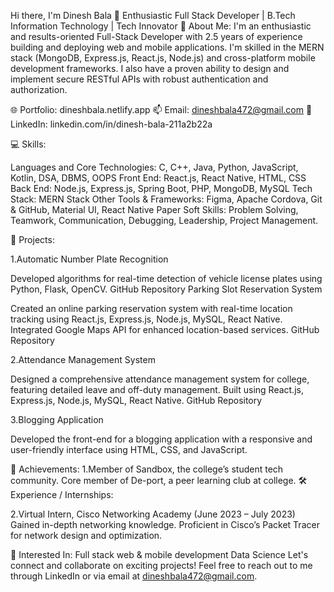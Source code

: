 Hi there, I'm Dinesh Bala 👋
Enthusiastic Full Stack Developer | B.Tech Information Technology | Tech Innovator
🔭 About Me:
 I'm an enthusiastic and results-oriented Full-Stack Developer with 2.5 years of experience building and deploying web and mobile applications. I'm skilled in the MERN stack (MongoDB, Express.js, React.js, Node.js) and cross-platform mobile development frameworks. I also have a proven ability to design and implement secure RESTful APIs with robust authentication and authorization.

🌐 Portfolio: dineshbala.netlify.app
📫 Email: dineshbala472@gmail.com
💼 LinkedIn: linkedin.com/in/dinesh-bala-211a2b22a

💻 Skills:

Languages and Core Technologies: C, C++, Java, Python, JavaScript, Kotlin, DSA, DBMS, OOPS
Front End: React.js, React Native, HTML, CSS
Back End: Node.js, Express.js, Spring Boot, PHP, MongoDB, MySQL
Tech Stack: MERN Stack
Other Tools & Frameworks: Figma, Apache Cordova, Git & GitHub, Material UI, React Native Paper
Soft Skills: Problem Solving, Teamwork, Communication, Debugging, Leadership, Project Management.

🔧 Projects:

1.Automatic Number Plate Recognition

Developed algorithms for real-time detection of vehicle license plates using Python, Flask, OpenCV.
GitHub Repository
Parking Slot Reservation System

Created an online parking reservation system with real-time location tracking using React.js, Express.js, Node.js, MySQL, React Native.
Integrated Google Maps API for enhanced location-based services.
GitHub Repository

2.Attendance Management System

Designed a comprehensive attendance management system for college, featuring detailed leave and off-duty management.
Built using React.js, Express.js, Node.js, MySQL, React Native.
GitHub Repository

3.Blogging Application

Developed the front-end for a blogging application with a responsive and user-friendly interface using HTML, CSS, and JavaScript.

🌟 Achievements:
1.Member of Sandbox, the college’s student tech community.
Core member of De-port, a peer learning club at college.
🛠 Experience / Internships:

2.Virtual Intern, Cisco Networking Academy (June 2023 – July 2023)
Gained in-depth networking knowledge.
Proficient in Cisco’s Packet Tracer for network design and optimization.

🚀 Interested In:
Full stack web & mobile development
Data Science
Let's connect and collaborate on exciting projects! Feel free to reach out to me through LinkedIn or via email at dineshbala472@gmail.com.

<!--
**DineshBala-A/DineshBala-A** is a ✨ _special_ ✨ repository because its `README.md` (this file) appears on your GitHub profile.

Here are some ideas to get you started:

- 🔭 I’m currently working on ...
- 🌱 I’m currently learning ...
- 👯 I’m looking to collaborate on ...
- 🤔 I’m looking for help with ...
- 💬 Ask me about ...
- 📫 How to reach me: ...
- 😄 Pronouns: ...
- ⚡ Fun fact: ...
-->
